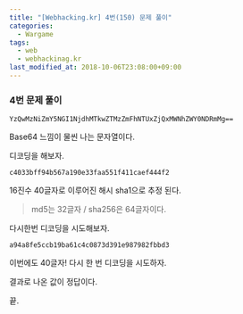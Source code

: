 ```yaml
---
title: "[Webhacking.kr] 4번(150) 문제 풀이"
categories: 
  - Wargame
tags: 
  - web
  - webhackinag.kr
last_modified_at: 2018-10-06T23:08:00+09:00
---
```


### 4번 문제 풀이

`YzQwMzNiZmY5NGI1NjdhMTkwZTMzZmFhNTUxZjQxMWNhZWY0NDRmMg==`

Base64 느낌이 물씬 나는 문자열이다. 

디코딩을 해보자.

`c4033bff94b567a190e33faa551f411caef444f2`

16진수 40글자로 이루어진 해시 sha1으로 추정 된다.

> md5는 32글자 / sha256은 64글자이다.

다시한번 디코딩을 시도해보자.

`a94a8fe5ccb19ba61c4c0873d391e987982fbbd3`

이번에도 40글자! 다시 한 번 디코딩을 시도하자.

	
결과로 나온 값이 정답이다.

끝.